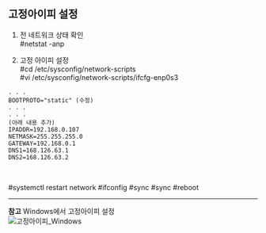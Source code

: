 ## 고정아이피 설정

1. 전 네트워크 상태 확인   
 #netstat -anp   

2. 고정 아이피 설정   
 #cd /etc/sysconfig/network-scripts   
 #vi /etc/sysconfig/network-scripts/ifcfg-enp0s3   
 ```
. . . 
BOOTPROTO="static" (수정)
. . . 
. . . 
(아래 내용 추가)
IPADDR=192.168.0.107
NETMASK=255.255.255.0
GATEWAY=192.168.0.1
DNS1=168.126.63.1
DNS2=168.126.63.2
```
<br>

 #systemctl restart network
 #ifconfig
 #sync
 #sync
 #reboot

***

**참고** Windows에서 고정아이피 설정
<br>
![고정아이피_Windows](https://user-images.githubusercontent.com/114986832/214247745-464c0a0d-87cd-41f8-9b95-136d5ee54faa.png)
